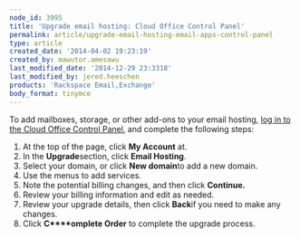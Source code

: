 ```yaml
---
node_id: 3995
title: 'Upgrade email hosting: Cloud Office Control Panel'
permalink: article/upgrade-email-hosting-email-apps-control-panel
type: article
created_date: '2014-04-02 19:23:19'
created_by: mawutor.amesawu
last_modified_date: '2014-12-29 23:3318'
last_modified_by: jered.heeschen
products: 'Rackspace Email,Exchange'
body_format: tinymce
---
```


To add mailboxes, storage, or other add-ons to your email hosting, [log
in to the Cloud Office Control Panel](https://cp.rackspace.com/), and
complete the following steps:

1.  At the top of the page, click **My Account** at.
2.  In the **Upgrade**section, click **Email Hosting**.
3.  Select your domain, or click **New domain**to add a new domain.
4.  Use the menus to add services.
5.  Note the potential billing changes, and then click **Continue.**
6.  Review your billing information and edit as needed.
7.  Review your upgrade details, then click **Back**if you need to make
    any changes.
8.  Click **C****omplete Order** to complete the upgrade process.


